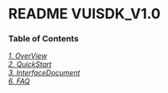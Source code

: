 
README VUISDK_V1.0
=

### Table of Contents
[*1. OverView*](https://github.com/271766152/docs/blob/master/VUI-SDK/2.0/OVERVIEW.md)  
[*2. QuickStart*]()  
[*3. InterfaceDocument*]()  
[*6. FAQ*]()  
